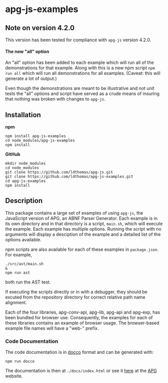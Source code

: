 # apg-js-examples

## Note on version 4.2.0

This version has been tested for compliance with `apg-js` version 4.2.0.

#### The new "all" option

An "all" option has been added to each example which will run all
of the demonstrations for that example.
Along with this is a new npm script `npm run all` which will run all demonstrations for all examples.
(Caveat: this will generate a lot of output.)

Even though the demonstrations are meant to be illustrative and not unit tests the "all" options
and script have served as a crude means of insuring that nothing was broken with changes to `apg-js`.

## Installation

**npm**

```
npm install apg-js-examples
cd node_modules/apg-js-examples
npm install
```

**GitHub**

```
mkdir node_modules
cd node_modules
git clone https://github.com/ldthomas/apg-js.git
git clone https://github.com/ldthomas/apg-js-examples.git
cd apg-js-examples
npm install
```

## Description

This package contains a large set of examples of using `apg-js`,
the JavaScript version of APG, an ABNF Parser Generator.
Each example is in its own directory and in that directory is
a script, `main.sh`, which will execute the example. Each example has
multiple options. Running the script with
no arguments will display a desciption of the example and a
detailed list of the options available.

npm scripts are also available for each of these examples
in `package.json`. For example,

```
./src/ast/main.sh
&
npm run ast
```

both run the AST test.

If executing the scripts directly or in with a debugger, they should be
excuted from the repository directory for correct relative path name alignment.

Each of the four libraries, apg-conv-api, apg-lib, apg-api and apg-exp,
has been bundled for browser use. Consequently, the examples for
each of these libraries contains an example of browser usage.
The browser-based example file names will have a "web-" prefix.

### Code Documentation

The code documentation is in [docco](http://ashkenas.com/docco/) format and can be generated with:

```
npm run docco
```

The documentation is then at `./docs/index.html` or see it [here](https://sabnf.com/docs/apg-js-examples/) at the [APG](https://sabnf.com/) website.

